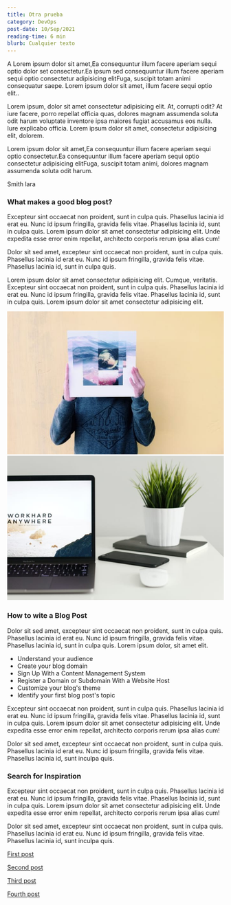 ```yaml
---
title: Otra prueba
category: DevOps
post-date: 10/Sep/2021
reading-time: 6 min
blurb: Cualquier texto
---
```


<span class="big-letter">A</span> Lorem ipsum dolor sit amet,Ea consequuntur illum facere aperiam sequi optio dolor set consectetur.Ea ipsum sed consequuntur illum facere aperiam sequi optio consectetur adipisicing elitFuga, suscipit totam animi consequatur saepe. Lorem ipsum dolor sit amet, illum facere sequi optio elit..

 

Lorem ipsum, dolor sit amet consectetur adipisicing elit. At, corrupti odit? At iure facere, porro repellat officia quas, dolores magnam assumenda soluta odit harum voluptate inventore ipsa maiores fugiat accusamus eos nulla. Iure explicabo officia. Lorem ipsum dolor sit amet, consectetur adipisicing elit, dolorem.

Lorem ipsum dolor sit amet,Ea consequuntur illum facere aperiam sequi optio consectetur.Ea consequuntur illum facere aperiam sequi optio consectetur adipisicing elitFuga, suscipit totam animi, dolores magnam assumenda soluta odit harum.

Smith lara

### What makes a good blog post?

Excepteur sint occaecat non proident, sunt in culpa quis. Phasellus lacinia id erat eu. Nunc id ipsum fringilla, gravida felis vitae. Phasellus lacinia id, sunt in culpa quis. Lorem ipsum dolor sit amet consectetur adipisicing elit. Unde expedita esse error enim repellat, architecto corporis rerum ipsa alias cum!

Dolor sit sed amet, excepteur sint occaecat non proident, sunt in culpa quis. Phasellus lacinia id erat eu. Nunc id ipsum fringilla, gravida felis vitae. Phasellus lacinia id, sunt in culpa quis.

Lorem ipsum dolor sit amet consectetur adipisicing elit. Cumque, veritatis. Excepteur sint occaecat non proident, sunt in culpa quis. Phasellus lacinia id erat eu. Nunc id ipsum fringilla, gravida felis vitae. Phasellus lacinia id, sunt in culpa quis. Lorem ipsum dolor sit amet consectetur adipisicing elit.
          <div class="sing-post-thumb mb-5 row pt-3">
            <div class="col-sm-6">
              <a href="#url"><img src="assets/images/p1.jpg" class="img-fluid radius-image" alt=""></a>
            </div>
            <div class="col-sm-6 mt-sm-0 mt-3">
              <a href="#url"><img src="assets/images/b1.jpg" class="img-fluid radius-image" alt=""></a>
            </div>
          </div>
          
### How to wite a Blog Post

Dolor sit sed amet, excepteur sint occaecat non proident, sunt in culpa quis. Phasellus lacinia id erat eu. Nunc id ipsum fringilla, gravida felis vitae. Phasellus lacinia id, sunt in culpa quis. Lorem ipsum dolor, sit amet elit.

- Understand your audience
- Create your blog domain
- Sign Up With a Content Management System
- Register a Domain or Subdomain With a Website Host
- Customize your blog's theme
- Identify your first blog post's topic

Excepteur sint occaecat non proident, sunt in culpa quis. Phasellus lacinia id erat eu. Nunc id ipsum fringilla, gravida felis vitae. Phasellus lacinia id, sunt in culpa quis. Lorem ipsum dolor sit amet consectetur adipisicing elit. Unde expedita esse error enim repellat, architecto corporis rerum ipsa alias cum!

Dolor sit sed amet, excepteur sint occaecat non proident, sunt in culpa quis. Phasellus lacinia id erat eu. Nunc id ipsum fringilla, gravida felis vitae. Phasellus lacinia id, sunt inculpa quis.

### Search for Inspiration

Excepteur sint occaecat non proident, sunt in culpa quis. Phasellus lacinia id erat eu. Nunc id ipsum fringilla, gravida felis vitae. Phasellus lacinia id, sunt in culpa quis. Lorem ipsum dolor sit amet consectetur adipisicing elit. Unde expedita esse error enim repellat, architecto corporis rerum ipsa alias cum!

Dolor sit sed amet, excepteur sint occaecat non proident, sunt in culpa quis. Phasellus lacinia id erat eu. Nunc id ipsum fringilla, gravida felis vitae. Phasellus lacinia id, sunt inculpa quis.

[First post](posts/first-post/index.html)

[Second post](posts/second-post/index.html)

[Third post](posts/third-post/index.html)

[Fourth post](posts/fourth-post/index.html)